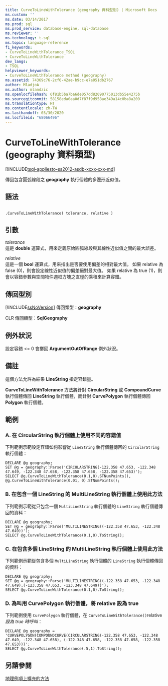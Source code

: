 ```yaml
---
title: CurveToLineWithTolerance (geography 資料型別) | Microsoft Docs
ms.custom: ''
ms.date: 03/14/2017
ms.prod: sql
ms.prod_service: database-engine, sql-database
ms.reviewer: ''
ms.technology: t-sql
ms.topic: language-reference
f1_keywords:
- CurveToLineWithTolerance_TSQL
- CurveToLineWithTolerance
dev_langs:
- TSQL
helpviewer_keywords:
- CurveToLineWithTolerance method (geography)
ms.assetid: 74369c76-2cf6-42ae-b9cc-e7a051db2767
author: MladjoA
ms.author: mlandzic
ms.openlocfilehash: 6f81b5ba7ba6de057dd82090775013db55e4275b
ms.sourcegitcommit: 58158eda0aa0d7f87f9d958ae349a14c0ba8a209
ms.translationtype: HT
ms.contentlocale: zh-TW
ms.lasthandoff: 03/30/2020
ms.locfileid: "68066496"
---
```

# <a name="curvetolinewithtolerance-geography-data-type"></a>CurveToLineWithTolerance (geography 資料類型)
[!INCLUDE[tsql-appliesto-ss2012-asdb-xxxx-xxx-md](../../includes/tsql-appliesto-ss2012-asdb-xxxx-xxx-md.md)]

傳回包含圓弧線段之 **geography** 執行個體的多邊形近似值。  
  
## <a name="syntax"></a>語法  
  
```  
  
.CurveToLineWithTolerance( tolerance, relative )  
```  
  
## <a name="arguments"></a>引數  
_tolerance_  
這是 **double** 運算式，用來定義原始圓弧線段與其線性近似值之間的最大誤差。  
  
_relative_  
這是一個 **bool** 運算式，用來指出是否要使用偏差的相對最大值。 如果 relative 為 false (0)，則會設定線性近似值的偏差絕對最大值。 如果 relative 為 true (1)，則會以容錯參數與空間物件週框方塊之直徑的乘積來計算容錯。  
  
## <a name="return-types"></a>傳回型別  
[!INCLUDE[ssNoVersion](../../includes/ssnoversion-md.md)] 傳回類型：**geography**  
  
CLR 傳回類型：**SqlGeography**  
  
## <a name="exceptions"></a>例外狀況  
設定容錯 <= 0 會擲回 **ArgumentOutOfRange** 例外狀況。  
  
## <a name="remarks"></a>備註  
這個方法允許為結果 **LineString** 指定容錯量。  
  
**CurveToLineWithTolerance** 方法將針對 **CircularString** 或 **CompoundCurve** 執行個體傳回 **LineString** 執行個體，而針對 **CurvePolygon** 執行個體傳回 **Polygon** 執行個體。  
  
## <a name="examples"></a>範例  
  
### <a name="a-using-different-tolerance-values-on-a-circularstring-instance"></a>A. 在 CircularString 執行個體上使用不同的容錯值  
下列範例示範設定容錯如何影響從 `LineString` 執行個體傳回的 `CircularString` 執行個體：  
  
```
DECLARE @g geography;  
SET @g = geography::Parse('CIRCULARSTRING(-122.358 47.653, -122.348 47.649, -122.348 47.658, -122.358 47.658, -122.358 47.653)');  
SELECT @g.CurveToLineWithTolerance(0.1,0).STNumPoints(), @g.CurveToLineWithTolerance(0.01, 0).STNumPoints();
```  
  
### <a name="b-using-the-method-on-a-multilinestring-instance-containing-one-linestring"></a>B. 在包含一個 LineString 的 MultiLineString 執行個體上使用此方法  
下列範例示範從只包含一個 `MultiLineString` 執行個體的 `LineString` 執行個體傳回的資料：  
  
```
DECLARE @g geography;  
SET @g = geography::Parse('MULTILINESTRING((-122.358 47.653, -122.348 47.649))');  
SELECT @g.CurveToLineWithTolerance(0.1,0).ToString();
```  
  
### <a name="c-using-the-method-on-a-multilinestring-instance-containing-multiple-linestrings"></a>C. 在包含多個 LineString 的 MultiLineString 執行個體上使用此方法  
下列範例示範從包含多個 `MultiLineString` 執行個體的 `LineString` 執行個體傳回的資料：  
  
```
DECLARE @g geography;  
SET @g = geography::Parse('MULTILINESTRING((-122.358 47.653, -122.348 47.649),(-123.358 47.653, -123.348 47.649))');  
SELECT @g.CurveToLineWithTolerance(0.1,0).ToString();
```  
  
### <a name="d-setting-relative-to-true-for-an-invoking-curvepolygon-instance"></a>D. 為叫用 CurvePolygon 執行個體，將 relative 設為 true  
下列範例使用 `CurvePolygon` 執行個體，在 `CurveToLineWithTolerance()`relative*設為 true 時呼叫*：  
  
```
DECLARE @g geography = 'CURVEPOLYGON(COMPOUNDCURVE(CIRCULARSTRING(-122.358 47.653, -122.348 47.649, -122.348 47.658), (-122.348 47.658, -122.358 47.658, -122.358 47.653)))';  
SELECT @g.CurveToLineWithTolerance(.5,1).ToString();
```  
  
## <a name="see-also"></a>另請參閱  
[地理例項上擴充的方法](../../t-sql/spatial-geography/extended-methods-on-geography-instances.md)  
  
  
